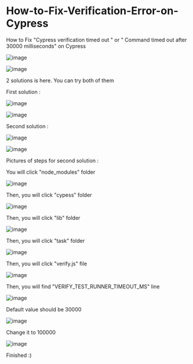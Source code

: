 # How-to-Fix-Verification-Error-on-Cypress

How to Fix  "Cypress verification timed out " or " Command timed out after 30000 milliseconds" on Cypress

![image](https://user-images.githubusercontent.com/89155137/142765200-5f26848d-ae51-4052-a13e-ca1b12f12b65.png)

![image](https://user-images.githubusercontent.com/89155137/142765231-ece30528-c621-4f74-9638-c291bcbf33bf.png)

2 solutions is here. You can try both of them

First solution :

![image](https://user-images.githubusercontent.com/89155137/142765370-84ad7aff-f4d3-4fe0-bdc9-2c8e4353958b.png)

![image](https://user-images.githubusercontent.com/89155137/142766021-c60e0bad-ecd1-4a79-8d5e-7a493d950459.png)

Second solution :

![image](https://user-images.githubusercontent.com/89155137/142765414-a55184ba-554e-4db9-a2f6-5c45d5044c4c.png)

![image](https://user-images.githubusercontent.com/89155137/142765974-136f2151-0c46-4dda-83bd-e7d46f1d2e21.png)

Pictures of steps for second solution :

You will click "node_modules" folder

![image](https://user-images.githubusercontent.com/89155137/142765524-9ee360e9-541f-4521-af25-4c59acb7319e.png)

Then, you will click "cypess" folder

![image](https://user-images.githubusercontent.com/89155137/142765604-bcc790ac-a859-4828-a505-342ad1ba5122.png)

Then, you will click "lib" folder

![image](https://user-images.githubusercontent.com/89155137/142765627-883b2937-1829-43e6-b9d0-5d842e4e7224.png)

Then, you will click "task" folder

![image](https://user-images.githubusercontent.com/89155137/142765659-61ea5fe6-21c9-42e4-a80c-a520d2c04bbe.png)

Then, you will click "verify.js" file

![image](https://user-images.githubusercontent.com/89155137/142765679-885eb756-9019-42f1-805d-f2bf21816a30.png)

Then, you will find "VERIFY_TEST_RUNNER_TIMEOUT_MS" line

![image](https://user-images.githubusercontent.com/89155137/142765782-690821a5-0ce0-424c-ba76-80854875a76b.png)

Default value should be 30000

![image](https://user-images.githubusercontent.com/89155137/142765941-4ebe8d57-3ad0-46f8-8539-ad81f7e772b9.png)

Change it to 100000

![image](https://user-images.githubusercontent.com/89155137/142765827-c87a0345-6f82-42e2-85be-3405ab5add08.png)

Finished :)
